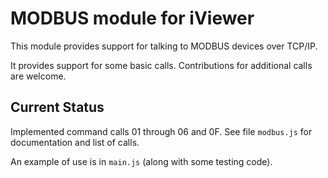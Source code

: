 # MODBUS module for iViewer

This module provides support for talking to MODBUS devices over TCP/IP.

It provides support for some basic calls. Contributions for additional calls are welcome.


## Current Status

Implemented command calls 01 through 06 and 0F. See file `modbus.js` for documentation and list of calls.

An example of use is in `main.js` (along with some testing code).
